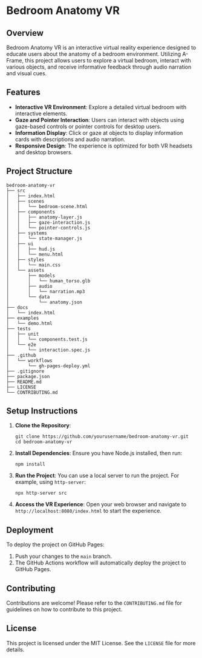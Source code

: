 # Bedroom Anatomy VR

## Overview
Bedroom Anatomy VR is an interactive virtual reality experience designed to educate users about the anatomy of a bedroom environment. Utilizing A-Frame, this project allows users to explore a virtual bedroom, interact with various objects, and receive informative feedback through audio narration and visual cues.

## Features
- **Interactive VR Environment**: Explore a detailed virtual bedroom with interactive elements.
- **Gaze and Pointer Interaction**: Users can interact with objects using gaze-based controls or pointer controls for desktop users.
- **Information Display**: Click or gaze at objects to display information cards with descriptions and audio narration.
- **Responsive Design**: The experience is optimized for both VR headsets and desktop browsers.

## Project Structure
```
bedroom-anatomy-vr
├── src
│   ├── index.html
│   ├── scenes
│   │   └── bedroom-scene.html
│   ├── components
│   │   ├── anatomy-layer.js
│   │   ├── gaze-interaction.js
│   │   └── pointer-controls.js
│   ├── systems
│   │   └── state-manager.js
│   ├── ui
│   │   ├── hud.js
│   │   └── menu.html
│   ├── styles
│   │   └── main.css
│   └── assets
│       ├── models
│       │   └── human_torso.glb
│       ├── audio
│       │   └── narration.mp3
│       └── data
│           └── anatomy.json
├── docs
│   └── index.html
├── examples
│   └── demo.html
├── tests
│   ├── unit
│   │   └── components.test.js
│   └── e2e
│       └── interaction.spec.js
├── .github
│   └── workflows
│       └── gh-pages-deploy.yml
├── .gitignore
├── package.json
├── README.md
├── LICENSE
└── CONTRIBUTING.md
```

## Setup Instructions
1. **Clone the Repository**: 
   ```
   git clone https://github.com/yourusername/bedroom-anatomy-vr.git
   cd bedroom-anatomy-vr
   ```

2. **Install Dependencies**: 
   Ensure you have Node.js installed, then run:
   ```
   npm install
   ```

3. **Run the Project**: 
   You can use a local server to run the project. For example, using `http-server`:
   ```
   npx http-server src
   ```

4. **Access the VR Experience**: 
   Open your web browser and navigate to `http://localhost:8080/index.html` to start the experience.

## Deployment
To deploy the project on GitHub Pages:
1. Push your changes to the `main` branch.
2. The GitHub Actions workflow will automatically deploy the project to GitHub Pages.

## Contributing
Contributions are welcome! Please refer to the `CONTRIBUTING.md` file for guidelines on how to contribute to this project.

## License
This project is licensed under the MIT License. See the `LICENSE` file for more details.